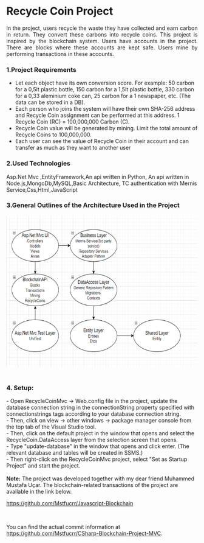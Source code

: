 <h1>Recycle Coin Project</h1>
<p align="justify">In the project, users recycle the waste they have collected and earn carbon in return. They convert these carbons into recycle coins. This project is inspired by the blockchain system. Users have accounts in the project. There are blocks where these accounts are kept safe. Users mine by performing transactions in these accounts.</p>

<h3>1.Project Requirements</h3>
<ul>
    <li>Let each object have its own conversion score. For example: 50 carbon for a 0,5lt plastic bottle, 150 carbon for a 1,5lt plastic bottle, 330 carbon for a 0,33 aleminium coke can, 25 carbon for a 1 newspaper, etc. (The data can be stored in a DB).
    </li>
    <li>Each person who joins the system will have their own SHA-256 address and Recycle Coin assignment can be performed at this address. 1 Recycle Coin (RC) = 100,000,000 Carbon (C).
    </li>
    <li>Recycle Coin value will be generated by mining. Limit the total amount of Recycle Coins to 100,000,000.
    </li>
    <li>Each user can see the value of Recycle Coin in their account and can transfer as much as they want to another user
    </li>
</ul>

<h3>2.Used Technologies</h3>
Asp.Net Mvc ,EntityFramework,An api written in Python, An api written in Node.js,MongoDb,MySQL,Basic Architecture, TC authentication with Mernis Service,Css,Html,JavaScript
<br>
<h3>3.General Outlines of the Architecture Used in the Project</h3>
<img src="RecycleCoinMvc/image/ArchImages/RecycleCoinProjectArch2.PNG" height="400px" width="600px">
<br><br>

<h3>4. Setup: </h3>
 - Open RecycleCoinMvc -> Web.config file in the project, update the database connection string in the   connectionString property specified with connectionstrings tags according to your database connection string.<br>
 - Then, click on view -> other windows -> package manager console from the top tab of the Visual Studio tool.<br>
 - Then, click on the default project in the window that opens and select the RecycleCoin.DataAccess layer from the selection screen that opens.<br>
 - Type "update-database" in the window that opens and click enter. (The relevant database and tables will be created in SSMS.)<br>
 - Then right-click on the RecycleCoinMvc project, select "Set as Startup Project" and start the project.
<br><br>
<b>Note:</b> The project was developed together with my dear friend Muhammed Mustafa Uçar.
The blockchain-related transactions of the project are available in the link below.<br>

https://github.com/Mstfucrr/Javascript-Blockchain 

<br>

You can find the actual commit information at https://github.com/Mstfucrr/CSharp-Blockchain-Project-MVC.


